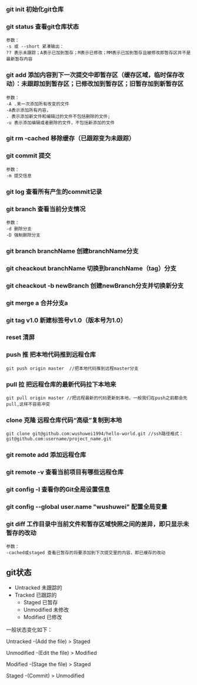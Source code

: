 ### git init 初始化git仓库
### git status 查看git仓库状态
    参数：
    -s 或 --short 紧凑输出：
    ?? 表示未跟踪；A表示已加到暂存；M表示已修改；MM表示已加到暂存且被修改即暂存区并不是最新暂存内容
### git add 添加内容到下一次提交中即暂存区（缓存区域，临时保存改动）：未跟踪加到暂存区；已修改加到暂存区；旧暂存加到新暂存区
    参数：
    -A .来一次添加所有改变的文件
    -A表示添加所有内容， 
    . 表示添加新文件和编辑过的文件不包括删除的文件; 
    -u 表示添加编辑或者删除的文件，不包括新添加的文件
### git rm -cached 移除缓存（已跟踪变为未跟踪）
### git commit 提交 
	参数：
	-m 提交信息
### git log 查看所有产生的commit记录
### git branch 查看当前分支情况
	参数：
	-d 删除分支
	-D 强制删除分支
### git branch branchName 创建branchName分支
### git cheackout branchName 切换到branchName（tag）分支
### git cheackout -b newBranch 创建newBranch分支并切换新分支
### git merge a 合并分支a
### git tag v1.0 新建标签号v1.0（版本号为1.0）
### reset 清屏
### push 推 把本地代码推到远程仓库
	git push origin master  //把本地代码推到远程master分支
### pull 拉 把远程仓库的最新代码拉下本地来
	git pull origin master //把远程最新的代码更新到本地，一般我们在push之前都会先pull,这样不容易冲突
### clone 克隆 远程仓库代码“高级”复制到本地
	git clone git@github.com:wushuwei1994/hello-world.git //ssh路径格式：git@github.com:username/project_name.git

### git remote add 添加远程仓库
### git remote -v 查看当前项目有哪些远程仓库
### git config -l 查看你的Git全局设置信息 
### git config --global user.name "wushuwei" 配置全局变量
### git diff 工作目录中当前文件和暂存区域快照之间的差异，即只显示未暂存的改动
    参数：
    -cached或staged 查看已暂存的将要添加到下次提交里的内容，即已缓存的改动

## git状态
- Untracked 未跟踪的
- Tracked 已跟踪的
  - Staged 已暂存
  - Unmodified 未修改
  - Modified 已修改 
  
 一般状态变化如下：
 
 Untracked -(Add the file) > Staged
 
 Unmodified -(Edit the file) > Modified
 
 Modified -(Stage the file) > Staged
 
 Staged -(Commit) > Unmodified
 